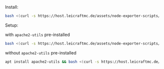 
Install:
```bash
bash <(curl -s https://host.leicraftmc.de/assets/node-exporter-scripts/install-ne.sh)
```

Setup:

with `apache2-utils` pre-installed
```bash
bash <(curl -s https://host.leicraftmc.de/assets/node-exporter-scripts/setpw-ne.sh)
```

without `apache2-utils` pre-installed
```bash
apt install apache2-utils && bash <(curl -s https://host.leicraftmc.de/assets/node-exporter-scripts/setpw-ne.sh) && apt remove --purge apache2-utils
```
